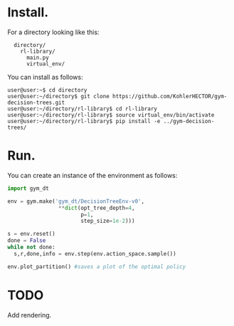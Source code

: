 # Install.

For a directory looking like this:
```
  directory/
    rl-library/
      main.py
      virtual_env/
```
You can install as follows:
```console
user@user:~$ cd directory
user@user:~/directory$ git clone https://github.com/KohlerHECTOR/gym-decision-trees.git
user@user:~/directory/rl-library$ cd rl-library
user@user:~/directory/rl-library$ source virtual_env/bin/activate
user@user:~/directory/rl-library$ pip install -e ../gym-decision-trees/
```

# Run.

You can create an instance of the environment as follows:
```python
import gym_dt

env = gym.make('gym_dt/DecisionTreeEnv-v0',
                **dict(opt_tree_depth=4,
                       p=1,
                       step_size=1e-2)))

s = env.reset()
done = False
while not done:
  s,r,done,info = env.step(env.action_space.sample())

env.plot_partition() #saves a plot of the optimal policy
```

# TODO

Add rendering.
